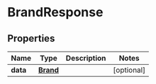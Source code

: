 
# BrandResponse

## Properties
Name | Type | Description | Notes
------------ | ------------- | ------------- | -------------
**data** | [**Brand**](Brand.md) |  |  [optional]



